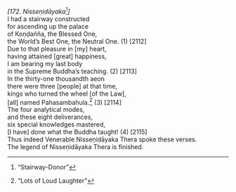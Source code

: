 *\[172. Nisseṇidāyaka*[^1]*\]*  
I had a stairway constructed  
for ascending up the palace  
of Koṇḍañña, the Blessed One,  
the World’s Best One, the Neutral One. (1) \[2112\]  
Due to that pleasure in \[my\] heart,  
having attained \[great\] happiness,  
I am bearing my last body  
in the Supreme Buddha’s teaching. (2) \[2113\]  
In the thirty-one thousandth aeon  
there were three \[people\] at that time,  
kings who turned the wheel \[of the Law\],  
\[all\] named Pahasambahula.[^2] (3) \[2114\]  
The four analytical modes,  
and these eight deliverances,  
six special knowledges mastered,  
\[I have\] done what the Buddha taught! (4) \[2115\]  
Thus indeed Venerable Nisseṇidāyaka Thera spoke these verses.  
The legend of Nisseṇidāyaka Thera is finished.  
[^1]: “Stairway-Donor”  
[^2]: “Lots of Loud Laughter”
